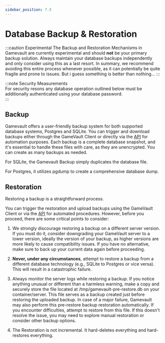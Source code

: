 ```yaml
---
sidebar_position: 7.5
---
```


# Database Backup & Restoration

:::caution Experimental
The Backup and Restoration Mechanisms in Gamevault are currently experimental and should **not** be your primary backup solution. Always maintain your database backups independently and only consider using this as a last resort. In summary, we recommend avoiding this entire process whenever possible, as it can potentially be quite fragile and prone to issues. But i guess something is better than nothing...
:::

:::note Security Measurements  
For security resons any database operation outlined below must be additionally authenticated using your database password.  
:::

## Backup

Gamevault offers a user-friendly backup system for both supported database systems, Postgres and SQLite. You can trigger and download backups either through the GameVault Client or directly via the [API](../advanced-usage/api-usage.md) for automation purposes. Each backup is a complete database snapshot, and it's essential to handle these files with care, as they are unencrypted. You can create as many backups as needed.

For SQLite, the Gamevault Backup simply duplicates the database file.

For Postgres, it utilizes pgdump to create a comprehensive database dump.

## Restoration

Restoring a backup is a straightforward process.

You can trigger the restoration and upload backups using the GameVault Client or via the [API](../advanced-usage/api-usage.md) for automated procedures. However, before you proceed, there are some critical points to consider:

1. We strongly discourage restoring a backup on a different server version. If you must do it, consider downgrading your GameVault server to a lower version, ideally the version of your backup, as higher versions are more likely to cause compatibility issues. If you have no alternative, make sure to back up your current data again before proceeding.

2. **Never, under any circumstances**, attempt to restore a backup from a different database technology (e.g., SQLite to Postgres or vice versa). This will result in a catastrophic failure.

3. Always monitor the server logs while restoring a backup. If you notice anything unusual or different than a harmless warning, make a copy and securely store the file located at /tmp/gamevault-pre-restore.db on your container/server. This file serves as a backup created just before restoring the uploaded backup. In case of a major failure, Gamevault may also perform this pre-restore backup restoration automatically. If you encounter difficulties, attempt to restore from this file. If this doesn't resolve the issue, you may need to explore manual restoration or consider other backup options.

4. The Restoration is not incremental. It hard-deletes everything and hard-restores everything.

